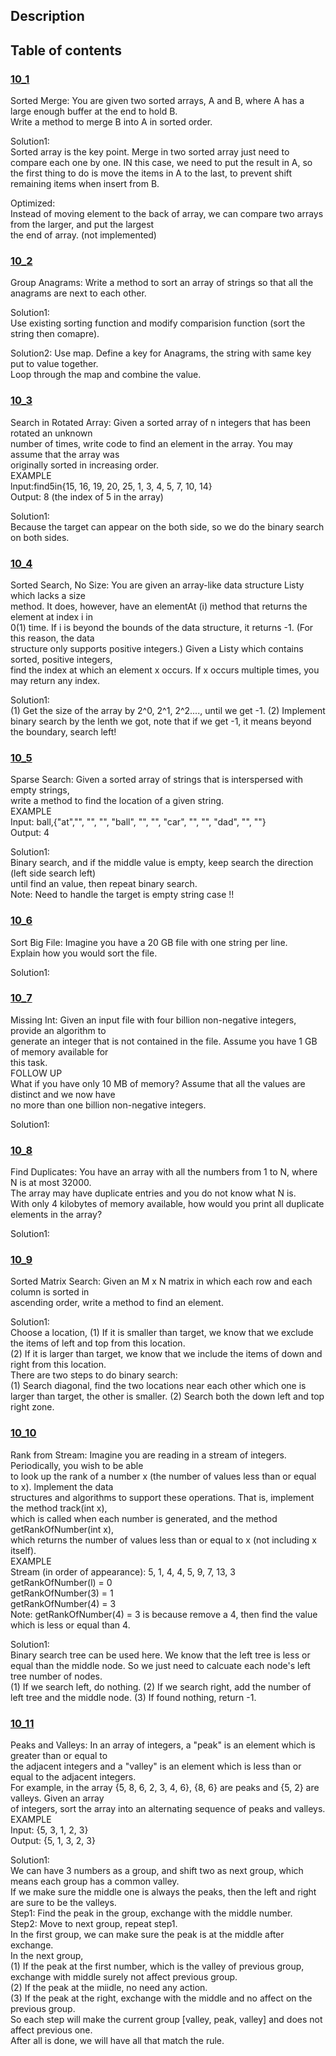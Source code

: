 ## Description
## Table of contents
### [10_1](./10_1)
Sorted Merge: You are given two sorted arrays, A and B, where A has a large enough buffer at the end to hold B.  
Write a method to merge B into A in sorted order.  

Solution1:  
Sorted array is the key point. Merge in two sorted array just need to compare each one by one.
IN this case, we need to put the result in A, so the first thing to do is move the items in A to the last,
to prevent shift remaining items when insert from B.

Optimized:  
Instead of moving element to the back of array, we can compare two arrays from the larger, and put the largest  
the end of array. (not implemented)  

### [10_2](./10_2)
Group Anagrams: Write a method to sort an array of strings so that all the anagrams are next to each other.  

Solution1:  
Use existing sorting function and modify comparision function (sort the string then comapre).  

Solution2:
Use map. Define a key for Anagrams, the string with same key put to value together.  
Loop through the map and combine the value.  

### [10_3](./10_3)
Search in Rotated Array: Given a sorted array of n integers that has been rotated an unknown  
number of times, write code to find an element in the array. You may assume that the array was  
originally sorted in increasing order.  
EXAMPLE  
lnput:find5in{15, 16, 19, 20, 25, 1, 3, 4, 5, 7, 10, 14}  
Output: 8 (the index of 5 in the array)  

Solution1:  
Because the target can appear on the both side, so we do the binary search on both sides.  

### [10_4](./10_4)
Sorted Search, No Size: You are given an array-like data structure Listy which lacks a size  
method. It does, however, have an elementAt (i) method that returns the element at index i in  
0(1) time. If i is beyond the bounds of the data structure, it returns -1. (For this reason, the data  
structure only supports positive integers.) Given a Listy which contains sorted, positive integers,  
find the index at which an element x occurs. If x occurs multiple times, you may return any index.  

Solution1:  
(1) Get the size of the array by 2^0, 2^1, 2^2...., until we get -1.
(2) Implement binary search by the lenth we got, note that if we get -1, it means beyond the boundary, search left!  

### [10_5](./10_5)
Sparse Search: Given a sorted array of strings that is interspersed with empty strings,  
write a method to find the location of a given string.  
EXAMPLE  
Input: ball,{"at","", "", "", "ball", "", "", "car", "", "", "dad", "", ""}  
Output: 4  

Solution1:  
Binary search, and if the middle value is empty, keep search the direction (left side search left)  
until find an value, then repeat binary search.  
Note: Need to handle the target is empty string case !!    

### [10_6](./10_6)
Sort Big File: Imagine you have a 20 GB file with one string per line.  
Explain how you would sort the file.  

Solution1:  

### [10_7](./10_7)
Missing Int: Given an input file with four billion non-negative integers, provide an algorithm to  
generate an integer that is not contained in the file. Assume you have 1 GB of memory available for  
this task.  
FOLLOW UP  
What if you have only 10 MB of memory? Assume that all the values are distinct and we now have  
no more than one billion non-negative integers.  

Solution1:  


### [10_8](./10_8)
Find Duplicates: You have an array with all the numbers from 1 to N, where N is at most 32000.  
The array may have duplicate entries and you do not know what N is.  
With only 4 kilobytes of memory available, how would you print all duplicate elements in the array?  

Solution1:  


### [10_9](./10_9)
Sorted Matrix Search: Given an M x N matrix in which each row and each column is sorted in  
ascending order, write a method to find an element.  

Solution1:  
Choose a location, 
(1) If it is smaller than target, we know that we exclude the items of left and top from this location.  
(2) If it is larger than target, we know that we include the items of down and right from this location.  
There are two steps to do binary search:  
(1) Search diagonal, find the two locations near each other which one is larger than target, the other is smaller.
(2) Search both the down left and top right zone.  

### [10_10](./10_10)
Rank from Stream: Imagine you are reading in a stream of integers. Periodically, you wish to be able  
to look up the rank of a number x (the number of values less than or equal to x). lmplement the data  
structures and algorithms to support these operations. That is, implement the method track(int x),  
which is called when each number is generated, and the method getRankOfNumber(int x),  
which returns the number of values less than or equal to x (not including x itself).  
EXAMPLE  
Stream (in order of appearance): 5, 1, 4, 4, 5, 9, 7, 13, 3  
getRankOfNumber(l) = 0  
getRankOfNumber(3) = 1  
getRankOfNumber(4) = 3  
Note: getRankOfNumber(4) = 3 is because remove a 4, then find the value which is less or equal than 4.

Solution1:  
Binary search tree can be used here. We know that the left tree is less or equal than the middle node.
So we just need to calcuate each node's left tree number of nodes.  
(1) If we search left, do nothing.
(2) If we search right, add the number of left tree and the middle node.
(3) If found nothing, return -1.  

### [10_11](./10_11)
Peaks and Valleys: In an array of integers, a "peak" is an element which is greater than or equal to  
the adjacent integers and a "valley" is an element which is less than or equal to the adjacent integers.  
For example, in the array {5, 8, 6, 2, 3, 4, 6}, {8, 6} are peaks and {5, 2} are valleys. Given an array  
of integers, sort the array into an alternating sequence of peaks and valleys.  
EXAMPLE  
Input: {5, 3, 1, 2, 3}  
Output: {5, 1, 3, 2, 3}  

Solution1:  
We can have 3 numbers as a group, and shift two as next group, which means each group has a common valley.  
If we make sure the middle one is always the peaks, then the left and right are sure to be the valleys.  
Step1: Find the peak in the group, exchange with the middle number.  
Step2: Move to next group, repeat step1.  
In the first group, we can make sure the peak is at the middle after exchange.  
In the next group,  
(1) If the peak at the first number, which is the valley of previous group, exchange with middle surely not affect previous group.  
(2) If the peak at the miidle, no need any action.  
(3) If the peak at the right, exchange with the middle and no affect on the previous group.  
So each step will make the current group [valley, peak, valley] and does not affect previous one.  
After all is done, we will have all that match the rule.  
